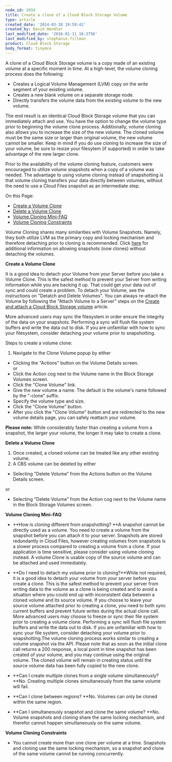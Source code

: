 ```yaml
---
node_id: 3934
title: Create a clone of a Cloud Block Storage Volume
type: article
created_date: '2014-03-18 19:59:42'
created_by: David Hendler
last_modified_date: '2016-01-11 16:3756'
last_modified_by: stephanie.fillmon
product: Cloud Block Storage
body_format: tinymce
---
```


A clone of a Cloud Block Storage volume is a copy made of an existing
volume at a specific moment in time. At a high-level, the volume cloning
process does the following:

-   Creates a Logical Volume Management (LVM) copy on the
    *write* segment of your existing volume.
-   Creates a new blank volume on a separate storage node.
-   Directly transfers the volume data from the existing volume to the
    new volume.

The end result is an identical Cloud Block Storage volume that you can
immediately attach and use. You have the option to change the volume
type prior to beginning the volume clone process. Additionally, volume
cloning also allows you to increase the size of the new volume. The
cloned volume must be the same size or larger than original volume, the
new volume cannot be smaller. Keep in mind if you do use cloning to
increase the size of your volume, be sure to resize your filesytem (if
supported) in order to take advantage of the new larger clone.

Prior to the availability of the volume cloning feature, customers were
encouraged to utilize volume snapshots when a copy of a volume was
needed. The advantage to using volume cloning instead of snapshotting is
that volume cloning transfers your data directly between volumes,
without the need to use a Cloud Files snapshot as an intermediate step. 

On this Page:

-   [Create a Volume Clone](#create-a-snapshot)
-   [Delete a Volume Clone](#delete-snapshot)
-   [Volume Cloning Mini-FAQ](#mini-faq)
-   [Volume Cloning Constraints](#constraints)

Volume Cloning shares many similarities with Volume Snapshots. Namely,
they both utilize LVM as the primary copy and locking mechanism and
therefore detaching prior to cloning is recommended. Click
[here](http://www.rackspace.com/knowledge_center/whitepaper/allowing-snapshots-without-detaching-the-volumes)
for additional information on allowing snapshots (now clones) without
detaching the volumes.

**Create a Volume Clone**

It is a good idea to detach your Volume from your Server before you take
a Volume Clone. This is the safest method to prevent your Server from
writing information while you are backing it up. That could get your
data out of sync and could create a problem. To detach your Volume, see
the instructions on "Detatch and Delete Volumes". You can always
re-attach the Volume by following the "Attach Volume to a Server" steps
on the [Create and attach a Cloud Block Storage
volume](https://www.rackspace.com/knowledge_center/article/create-and-attach-a-cloud-block-storage-volume)
article.

More advanced users may sync the filesystem in order ensure the
integrity of the data on your snapshots. Performing a sync will flush
file system buffers and write the data out to disk. If you are
unfamiliar with how to sync your filesystem, consider detaching your
volume prior to snapshotting.

Steps to create a volume clone:

1.  Navigate to the Clone Volume popup by either

-   Clicking the "Actions" button on the Volume Details screen.\
     or
-   Click the Action cog next to the Volume name in the Block Storage
    Volumes screen.
-   Click the "Clone Volume" link.
-   Give the new volume a name. The default is the volume's name
    followed by the &ldquo;-clone&rdquo; suffix.
-   Specify the volume type and size.
-   Click the "Clone Volume" button.
-   After you click the "Clone Volume" button and are redirected to the
    new volume details page, you can safely reattach your volume.

**Please note:** While considerably faster than creating a volume from a
snapshot, the larger your volume, the longer it may take to create a
clone.

**Delete a Volume Clone**

1.  Once created, a cloned volume can be treated like any other existing
    volume.
2.  A CBS volume can be deleted by either

-   Selecting "Delete Volume&rdquo; from the Actions button on the Volume
    Details screen. 

or

-   Selecting "Delete Volume&rdquo; from the Action cog next to the Volume
    name in the Block Storage Volumes screen.

**Volume Cloning Mini-FAQ**

-   **How is cloning different from snapshotting? **A snapshot cannot be
    directly used as a volume. You need to create a volume from the
    snapshot before you can attach it to your server. Snapshots are
    stored redundantly in Cloud Files, however creating volumes from
    snapshots is a slower process compared to creating a volume from a
    clone. If your application is time sensitive, please consider using
    volume cloning instead. A volume Clone is usable copy of the source
    volume and can be attached and used immediately.

-   **Do I need to detach my volume prior to cloning?**While not
    required, it is a good idea to detach your volume from your server
    before you create a clone. This is the safest method to prevent your
    server from writing data to the volume as a clone is being created
    and to avoid a situation where you could end up with inconsistent
    data between a cloned volume and its source volume. If you choose to
    leave your source volume attached prior to creating a clone, you
    need to both sync current buffers and prevent future writes during
    the actual clone call. More advanced users may choose to freeze or
    sync their file system prior to creating a volume clone. Performing
    a sync will flush file system buffers and write the data out to
    disk. If you are unfamiliar with how to sync your file system,
    consider detaching your volume prior to snapshotting.The volume
    cloning process works similar to creating a volume snapshot via the
    API. Please note that as soon as the initial clone call returns a
    200 response, a local point in time snapshot has been created of
    your volume, and you may continue using the original volume. The
    cloned volume will remain in creating status until the source volume
    data has been fully copied to the new clone.

-   **Can I create multiple clones from a single volume
    simultaneously? **No. Creating multiple clones simultaneously from
    the same volume will fail.

-   **Can I clone between regions? **No. Volumes can only be cloned
    within the same region.

-   **Can I simultaneously snapshot and clone the same volume? **No.
    Volume snapshots and cloning share the same locking mechanism, and
    therefor cannot happen simultaneously on the same volume.

**Volume Cloning Constraints**

-   You cannot create more than one clone per volume at a
    time. Snapshots and cloning use the same locking mechanism, so a
    snapshot and clone of the same volume cannot be running
    concurrently.


